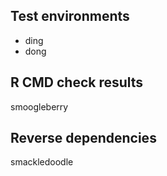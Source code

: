 ## Test environments

* ding
* dong

## R CMD check results

smoogleberry

## Reverse dependencies

smackledoodle
